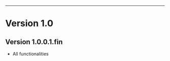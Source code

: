 
[//]: # (\page Release Notes)


-------------------------------------------------------------------------------

# Version 1.0

## Version 1.0.0.1.fin

* All functionalities

